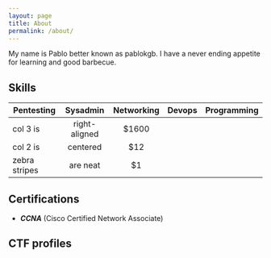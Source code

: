 ```yaml
---
layout: page
title: About
permalink: /about/
---
```


My name is Pablo better known as pablokgb. I have a never ending appetite for learning and good barbecue.

<div class="divider"></div>

## Skills

| Pentesting    | Sysadmin      | Networking   | Devops    | Programming |
| ------------- |:-------------:| :-----------:|:---------:|------------:|
| col 3 is      | right-aligned | $1600        |
| col 2 is      | centered      |   $12        |
| zebra stripes | are neat      |    $1        |

<div class="divider"></div>

## Certifications

* ***CCNA*** (Cisco Certified Network Associate)

<div class="divider"></div>

## CTF profiles

<script src="https://tryhackme.com/badge/649705"></script>


